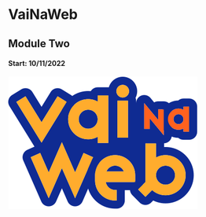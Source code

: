 <h1>VaiNaWeb</h1>

<h2>Module Two</h2>

<h4>Start: 10/11/2022</h4>


<p>

</p>


<img src="/Assets/VaiNaWeb-Icon.svg">

